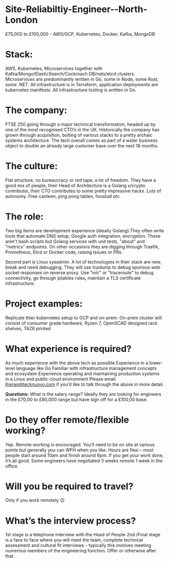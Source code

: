 # Site-Reliabiltiy-Engineer--North-London
£75,000 to £100,000 - AWS/GCP, Kubernetes, Docker, Kafka, MongoDB

# Stack:
AWS, Kubernetes, Microservices together with Kafka/Mongo/ElasticSearch/Cockroach DB/nats/etcd clusters. Microservices are predominantly written in Go, some in Node, some Rust, some .NET. All infrastructure is in Terraform, application deployments are kubernetes manifests. All infrastructure tooling is written in Go.

# The company:
FTSE 250 going through a major technical transformation, headed up by one of the most recognised CTO’s in the UK. Historically the company has grown through acquisition, bolting of various stacks to a pretty archaic systems architecture. The tech overall comes as part of a wider business object to double an already large customer base over the next 18 months.

# The culture:
Flat structure, no bureaucracy or red tape, a lot of freedom. They have a good mix of people, their Head of Architecture is a Golang x/crypto contributor, their CTO contributes to some pretty impressive hacks. Lots of autonomy. Free canteen, ping pong tables, foosball etc

# The role:
Two big items are development experience (ideally Golang).They often write tools that automate DNS setup, Google auth integration, encryption. These aren't bash scripts but Golang services with unit tests, "about" and "metrics" endpoints. On other occasions they are digging through Traefik, Prometheus, Etcd or Docker code, raising Issues or PRs.

Second part is Linux sysadmin. A lot of technologies in their stack are new, break and need debugging. They will use tcpdump to debug spurious web socket responses on reverse proxy. Use "mtr" or "traceroute" to debug connectivity, go through iptables rules, maintain a TLS certificate infrastructure.

# Project examples:
Replicate thier kubernetes setup to GCP and on-prem. On-prem cluster will consist of consumer grade hardware, Ryzen 7, OpenSCAD designed rack shelves, TAZ6 printed

# What experience is required?
As much experience with the above tech as possible
Experience in a lower-level language like Go
Familiar with infrastructure management concepts and ecosystem
Experience operating and maintaining production systems in a Linux and public cloud environment Please email Kieran@tecknuovo.com if you’d like to talk through the above in more detail.

**Questions:**
What is the salary range? Ideally they are looking for engineers in the £70,00 to £80,000 range but have sign off for a £100,00 base.

# Do they offer remote/flexible working? 
Yep. Remote working is encouraged. You’ll need to be on site at various points but generally you can WFH when you like. Hours are flexi – most people start around 10am and finish around 6pm. If you get your work done, it’s all good. Some engineers have negotiated 3 weeks remote 1 week in the office.

# Will you be required to travel? 
Only if you work remotely 😉

# What’s the interview process? 
1st stage is a telephone interview with the Head of People 2nd /Final stage is a face to face where you will meet the team, complete technical assessment and cultural fit interviews – typically this involves meeting numerous members of the engineering function. Offer or otherwise after that.
